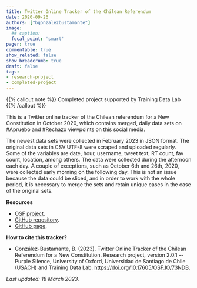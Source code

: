 ```yaml
---
title: Twitter Online Tracker of the Chilean Referendum
date: 2020-09-26
authors: ["bgonzalezbustamante"]
image:
  ## caption: 
  focal_point: 'smart'
pager: true
commentable: true
show_related: false
show_breadcrumb: true
draft: false
tags:
- research-project
- completed-project
---
```


{{% callout note %}}
Completed project supported by Training Data Lab
{{% /callout %}}

This is a Twitter online tracker of the Chilean referendum for a New Constitution in October 2020, which contains merged, daily data sets on #Apruebo and #Rechazo viewpoints on this social media.

<!--more-->

The newest data sets were collected in February 2023 in JSON format. The original data sets in CSV UTF-8 were scraped and uploaded regularly. Some of the variables are date, hour, username, tweet text, RT count, fav count, location, among others. The data were collected during the afternoon each day. A couple of exceptions, such as October 6th and 26th, 2020, were collected early morning on the following day. This is not an issue because the data could be sliced, and in order to work with the whole period, it is necessary to merge the sets and retain unique cases in the case of the original sets.

**Resources**

* [OSF project](https://doi.org/10.17605/OSF.IO/73NDB).
* [GitHub repository](https://github.com/bgonzalezbustamante/twConstitution).
* [GitHub page](https://bgonzalezbustamante.github.io/twConstitution/).

**How to cite this tracker?**

- González-Bustamante, B. (2023). Twitter Online Tracker of the Chilean Referendum for a New Constitution. Research project, version 2.0.1 -- Purple Silence, University of Oxford, Universidad de Santiago de Chile (USACH) and Training Data Lab. https://doi.org/10.17605/OSF.IO/73NDB.

_Last updated: 18 March 2023._